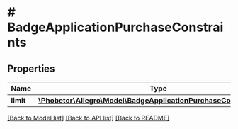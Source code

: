 # # BadgeApplicationPurchaseConstraints

## Properties

Name | Type | Description | Notes
------------ | ------------- | ------------- | -------------
**limit** | [**\Phobetor\Allegro\Model\BadgeApplicationPurchaseConstraintsLimit**](BadgeApplicationPurchaseConstraintsLimit.md) |  | [optional]

[[Back to Model list]](../../README.md#models) [[Back to API list]](../../README.md#endpoints) [[Back to README]](../../README.md)
